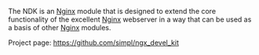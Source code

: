 <!---
    @title         Nginx Devel Kit
    @creator       Yichun Zhang
    @created       2011-06-21 08:27 GMT
    @modifier      YichunZhang
    @modified      2011-06-21 08:39 GMT
    @changes       2
--->

The NDK is an [Nginx](nginx/) module that is designed to extend the core functionality of the    excellent [Nginx](nginx/) webserver in a way that can be used as a basis of other [Nginx](nginx/) modules.

Project page: https://github.com/simpl/ngx_devel_kit
